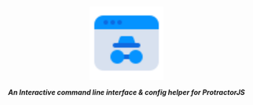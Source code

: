 <p align="center">
<img src="./assets/icon.svg" height=150/>
</p>

<p align="center">
   <i><strong>An Interactive command line interface & config helper for ProtractorJS</strong></i>
<p>